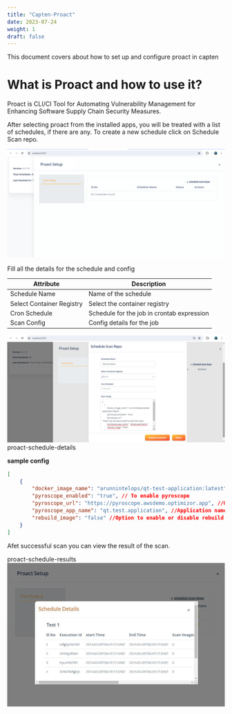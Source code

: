 ```yaml
---
title: "Capten-Proact"
date: 2023-07-24
weight: 1
draft: false
---
```


This document covers about how to set up and configure proact in capten

# What is Proact and how to use it?

Proact is CLI/CI Tool for Automating Vulnerability Management for Enhancing Software Supply Chain Security Measures.

After selecting proact from the installed apps, you will be treated with a list of schedules, if there are any. To create a new schedule click on Schedule Scan repo.

![proact create schedule](./proact-create-schedule.png)

Fill all the details for the schedule and config

| Attribute   | Description                           |
| ----------- | ------------------------------------- |
| Schedule Name  | Name of the schedule               |
| Select Container Registry | Select the container registry        |
| Cron Schedule    | Schedule for the job in crontab expression           |
| Scan Config        | Config details for the job             |

![proact schedule details](./proact-schedule-details.png)
proact-schedule-details

<b>sample config</b>
```json
[
    {
        "docker_image_name": "arunnintelops/qt-test-application:latest", // Docker image name
        "pyroscope_enabled": "true", // To enable pyroscope
        "pyroscope_url": "https://pyroscope.awsdemo.optimizor.app", //Url for pyroscope
        "pyroscope_app_name": "qt.test.application", //Application name in pyroscope
        "rebuild_image": "false" //Option to enable or disable rebuild image after scanning
    }
]
```
Afet successful scan you can view the result of the scan.

proact-schedule-results
![proact schedule results](./proact-schedule-results.jpg)

